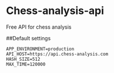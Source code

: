 # Chess-analysis-api
Free API for chess analysis

##Default settings
```
APP_ENVIRONMENT=production
API_HOST=https://api.chess-analysis.com
HASH_SIZE=512
MAX_TIME=120000
```
